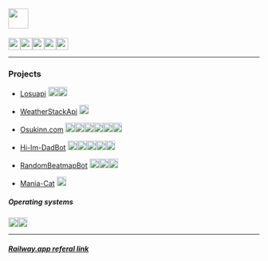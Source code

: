 # <a herf="https://github.com/LiskIsBest"><img height=40vh src="https://img.shields.io/badge/GitHub-Darien Moore-100000?style=for-the-badge&logo=github&logoColor=white"></a>

<a href="mailto:liskisbest@gmail.com"><img height=24vh src="https://img.shields.io/badge/Gmail-D14836?style=for-the-badge&logo=gmail&logoColor=white"></a><img height=24vh src="https://img.shields.io/badge/Lisk%236969-7289DA?style=for-the-badge&logo=discord&logoColor=white"><a href="https://www.linkedin.com/in/darien-moore-280692225/"><img height=24vh src="https://img.shields.io/badge/LinkedIn-0077B5?style=for-the-badge&logo=linkedin&logoColor=white"></a><a href="https://www.youtube.com/@lisk"><img height=24vh src="https://img.shields.io/badge/YouTube-FF0000?style=for-the-badge&logo=youtube&logoColor=white"></a><a href="https://osu.ppy.sh/users/12687897"><img height=24vh src="https://img.shields.io/badge/Osu-ff66aa?style=for-the-badge&logo=Osu&logoColor=white"></a>

---

### Projects

- [Losuapi](https://github.com/LiskIsBest/Losuapi) <img height=19vh src="https://img.shields.io/badge/Python-3776AB?style=for-the-badge&logo=python&logoColor=white"><img height=19vh src="https://img.shields.io/badge/Osu api-ff66aa?style=for-the-badge&logo=Osu&logoColor=white">

- [WeatherStackApi](https://github.com/LiskIsBest/WeatherStackApi) <img height=19vh src="https://img.shields.io/badge/Python-3776AB?style=for-the-badge&logo=python&logoColor=white">

- [Osukinn.com](https://github.com/LiskIsBest/Osukinn) <img height=19vh src="https://img.shields.io/badge/Python-3776AB?style=for-the-badge&logo=python&logoColor=white"><img height=19vh src="https://img.shields.io/badge/Fastapi-009485?style=for-the-badge&logo=fastapi&logoColor=white"><img height=19vh src="https://img.shields.io/badge/Svelte-4A4A55?style=for-the-badge&logo=svelte&logoColor=FF3E00"><img height=19vh src="https://img.shields.io/badge/Bootstrap-563D7C?style=for-the-badge&logo=bootstrap&logoColor=white"><img height=19vh src="https://img.shields.io/badge/MongoDB-4EA94B?style=for-the-badge&logo=mongodb&logoColor=white"><img height=19vh src="https://img.shields.io/badge/Railway-2C0A5C?style=for-the-badge&logo=railway&logoColor=white">

- [Hi-Im-DadBot](https://github.com/LiskIsBest/Hi-Im-DadBot) <img height=19vh src="https://img.shields.io/badge/Node.js-43853D?style=for-the-badge&logo=node.js&logoColor=white"><img height=19vh src="https://img.shields.io/badge/Discord.js-7289DA?style=for-the-badge&logo=discord&logoColor=white"><img height=19vh src="https://img.shields.io/badge/JavaScript-323330?style=for-the-badge&logo=javascript&logoColor=F7DF1E"><img height=19vh src="https://img.shields.io/badge/MySQL-005C84?style=for-the-badge&logo=mysql&logoColor=F29111"><img height=19vh src="https://img.shields.io/badge/Railway-2C0A5C?style=for-the-badge&logo=railway&logoColor=white">

- [RandomBeatmapBot](https://github.com/LiskIsBest/RandomBeatmapBot) <img height=19vh src="https://img.shields.io/badge/Python-3776AB?style=for-the-badge&logo=python&logoColor=white"><img height=19vh src="https://img.shields.io/badge/Pycord-7289DA?style=for-the-badge&logo=discord&logoColor=white"><img height=19vh src="https://img.shields.io/badge/Railway-2C0A5C?style=for-the-badge&logo=railway&logoColor=white">

- [Mania-Cat](https://github.com/LiskIsBest/Mania-Cat-Lisk) <img height=19vh src="https://img.shields.io/badge/Python-3776AB?style=for-the-badge&logo=python&logoColor=white">

##### Operating systems

<img height=19vh src="https://img.shields.io/badge/manjaro-35BF5C?style=for-the-badge&logo=manjaro&logoColor=white"><img height=19vh src="https://img.shields.io/badge/Windows 11-0078D6?style=for-the-badge&logo=windows&logoColor=white">

---

##### [Railway.app referal link](https://railway.app?referralCode=YAPFrw)
